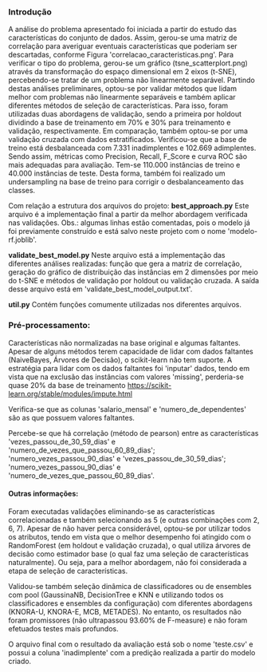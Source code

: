 ### Introdução
A análise do problema apresentado foi iniciada a partir do estudo das características do conjunto de dados. Assim, gerou-se uma matriz de correlação para averiguar eventuais características que poderiam ser descartadas, conforme Figura 'correlacao_caracteristicas.png'. Para verificar o tipo do problema, gerou-se um gráfico (tsne_scatterplort.png) através da transformação do espaço dimensional em 2 eixos (t-SNE), percebendo-se tratar de um problema não linearmente separável. Partindo destas análises preliminares, optou-se por validar métodos que lidam melhor com problemas não linearmente separáveis e também aplicar diferentes métodos de seleção de características. Para isso, foram utilizadas duas abordagens de validação, sendo a primeira por holdout dividindo a base de treinamento em 70% e 30% para treinamento e validação, respectivamente. Em comparação, também optou-se por uma validação cruzada com dados estratificados. Verificou-se que a base de treino está desbalanceada com 7.331 inadimplentes e 102.669 adimplentes. Sendo assim, métricas como Precision, Recall, F_Score e curva ROC são mais adequadas para avaliação. Tem-se 110.000 instâncias de treino e 40.000 instâncias de teste. Desta forma, também foi realizado um undersampling na base de treino para corrigir o desbalanceamento das classes.

Com relação a estrutura dos arquivos do projeto:
**best_approach.py** Este arquivo é a implementação final a partir da melhor abordagem verificada nas validações. Obs.: algumas linhas estão comentadas, pois o modelo já foi previamente construído e está salvo neste projeto com o nome 'modelo-rf.joblib'.

**validate_best_model.py** Neste arquivo está a implementação das diferentes análises realizadas: função que gera a matriz de correlação, geração do gráfico de distribuição das instâncias em 2 dimensões por meio do t-SNE e métodos de validação por holdout ou validação cruzada. A saída desse arquivo está em 'validate_best_model_output.txt'.

**util.py** Contém funções comumente utilizadas nos diferentes arquivos.

### Pré-processamento:
Características não normalizadas na base original e algumas faltantes. Apesar de alguns métodos terem capacidade de lidar com dados faltantes 
(NaiveBayes, Árvores de Decisão), o scikit-learn não tem suporte. A estratégia para lidar com os dados faltantes foi 'inputar' dados, 
tendo em vista que na exclusão das instâncias com valores 'missing', perderia-se quase 20% da base de treinamento
https://scikit-learn.org/stable/modules/impute.html

Verifica-se que as colunas 'salario_mensal' e 'numero_de_dependentes' são as que possuem valores faltantes.

Percebe-se que há correlação (método de pearson) entre as características 'vezes_passou_de_30_59_dias' e 'numero_de_vezes_que_passou_60_89_dias';
'numero_vezes_passou_90_dias' e 'vezes_passou_de_30_59_dias'; 'numero_vezes_passou_90_dias' e 'numero_de_vezes_que_passou_60_89_dias'.

#### Outras informações:

Foram executadas validações eliminando-se as características correlacionadas e também selecionando as 5 (e outras combinações com 2, 6, 7). Apesar de não haver perca considerável, optou-se por utilizar todos os atributos, tendo em vista que o melhor desempenho foi atingido com o RandomForest (em holdout e validação cruzada), o qual utiliza árvores de decisão como estimador base (o qual faz uma seleção de características naturalmente). Ou seja, para a melhor abordagem, não foi considerada a etapa de seleção de características.

Validou-se também seleção dinâmica de classificadores ou de ensembles com pool (GaussinaNB, DecisionTree e KNN e utilizando todos os classificadores e ensembles da configuração) com diferentes abordagens (KNORA-U, KNORA-E, MCB, METADES). No entanto, os resultados não foram promissores (não ultrapassou 93.60% de F-measure) e não foram efetuados testes mais profundos.

O arquivo final com o resultado da avaliação está sob o nome 'teste.csv' e possui a coluna 'inadimplente' com a predição realizada a partir do modelo criado.